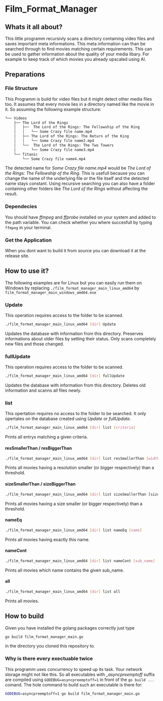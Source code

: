 # Film_Format_Manager
## Whats it all about?
This little programm recursivly scans a directory containing video files and saves important meta informations. This meta information can than be searched through to find movies matching certain requirements. This can be used to gather information about the quality of your media libary. For example to keep track of which movies you already upscaled using AI.
## Preparations
### File Structure
This Programm is build for video files but it might detect other media files too. It assumes that every movie lies in a directory named like the movie in it. So assuming the following example structure: 
```bash
└── Videos
    ├── The Lord of the Rings
    │   ├──  The Lord of the Rings: The Fellowship of the Ring
    │   │   └── Some Crazy file name.mp4
    │   ├── The Lord of the Rings: The Return of the King
    │   │   └── Some Crazy file name2.mp4
    │   └──  The Lord of the Rings: The Two Towers
    │       └── Some Crazy file name3.mp4
    └── Titanic
        └── Some Crazy file name4.mp4
```
The detected name for *Some Crazy file name.mp4* would be *The Lord of the Rings: The Fellowship of the Ring*. This is usefull because you can change the name of the underlying file or the file itself and the detected name stays constant. Using recursive searching you can also have a folder containing other folders like *The Lord of the Rings* without affecting the result.
### Dependecies
You should have *ffmpeg* and *ffprobe* installed on your system and added to the path variable. You can check whether you where succesfull by typing `ffmpeg` in your terminal.  
### Get the Application
When you dont want to build it from source you can download it at the release site.
## How to use it?
The following examples are for Linux but you can easily run them on Windows by replacing `./film_format_manager_main_linux_amd64` by `film_format_manager_main_windows_amd64.exe`
### Update
This operation requires access to the folder to be scanned.
```bash
./film_format_manager_main_linux_amd64 [dir] Update
```
Updates the database with information from this directory. Preserves informations about older files by setting their status. Only scans completely new files and those changed.
### fullUpdate
This operation requires access to the folder to be scanned.
```bash
./film_format_manager_main_linux_amd64 [dir] fullUpdate
```
Updates the database with information from this directory. Deletes old information and scanns all files newly.
### list
This opertation requires no access to the folder to be searched. It only opertates on the database created using *Update* or *fullUpdate*. 
```bash
./film_format_manager_main_linux_amd64 [dir] list [criteria]
```
Prints all entrys matching a given criteria.
#### resSmallerThan / resBiggerThan
```bash
./film_format_manager_main_linux_amd64 [dir] list resSmallerThan [width] [height]
```
Prints all movies having a resolution smaller (or bigger respectively) than a threshold.
#### sizeSmallerThan / sizeBiggerThan
```bash
./film_format_manager_main_linux_amd64 [dir] list sizeSmallerThan [size in mb]
```
Prints all movies having a size smaller (or bigger respectively) than a threshold.
#### nameEq
```bash
./film_format_manager_main_linux_amd64 [dir] list nameEq [name]
```
Prints all movies having exactly this name.

#### nameCont
```bash
./film_format_manager_main_linux_amd64 [dir] list nameCont [sub_name]
```
Prints all movies which name contains the given sub_name.
#### all
```bash
./film_format_manager_main_linux_amd64 [dir] list all
```
Prints all movies.
## How to build
Given you have installed the golang packages correctly just type 
```bash
go build film_format_manager_main.go
```
in the directory you cloned this repository to.
### Why is there every exectuable twice
This programm uses concurrency to speed up its task. Your network storage might not like this.
So all executables with *_asyncpreemptoff* suffix are compiled using `GODEBUG=asyncpreemptoff=1` in front of the `go build ...` comand. The hole command to build such an executable is there for:
```bash
GODEBUG=asyncpreemptoff=1 go build film_format_manager_main.go
```
